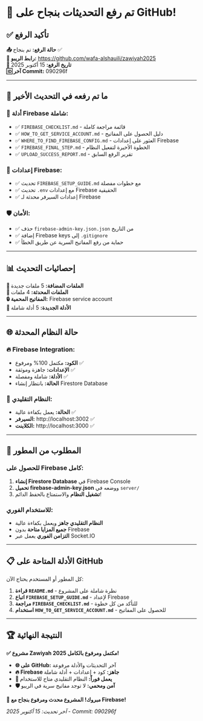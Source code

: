 # 🎉 تم رفع التحديثات بنجاح على GitHub!

## ✅ تأكيد الرفع

**📤 حالة الرفع:** تم بنجاح ✅  
**🔗 رابط الريبو:** https://github.com/wafa-alshauili/zawiyah2025  
**📅 تاريخ الرفع:** 15 أكتوبر 2025  
**🆔 آخر Commit:** 090296f  

---

## 🚀 ما تم رفعه في التحديث الأخير

### 📖 أدلة Firebase شاملة:
- ✅ `FIREBASE_CHECKLIST.md` - قائمة مراجعة كاملة
- ✅ `HOW_TO_GET_SERVICE_ACCOUNT.md` - دليل الحصول على المفاتيح
- ✅ `WHERE_TO_FIND_FIREBASE_CONFIG.md` - العثور على إعدادات Firebase
- ✅ `FIREBASE_FINAL_STEP.md` - الخطوة الأخيرة لتفعيل النظام
- ✅ `UPLOAD_SUCCESS_REPORT.md` - تقرير الرفع السابق

### 🔧 إعدادات Firebase:
- ✅ تحديث `FIREBASE_SETUP_GUIDE.md` مع خطوات مفصلة
- ✅ تحديث `.env` مع إعدادات Firebase الحقيقية
- ✅ إعدادات السيرفر محدثة لـ Firebase

### 🛡️ الأمان:
- ✅ حذف `firebase-admin-key.json.json` من التاريخ
- ✅ إضافة Firebase keys إلى `.gitignore`
- ✅ حماية من رفع المفاتيح السرية عن طريق الخطأ

---

## 📊 إحصائيات التحديث

**📁 الملفات المضافة:** 5 ملفات جديدة  
**📝 الملفات المحدثة:** 4 ملفات  
**🔒 المفاتيح المحمية:** Firebase service account  
**📖 الأدلة الجديدة:** 5 أدلة شاملة  

---

## 🌐 حالة النظام المحدثة

### 🔥 Firebase Integration:
- **الكود:** مكتمل 100% ومرفوع ✅
- **الإعدادات:** جاهزة وموثقة ✅  
- **الأدلة:** شاملة ومفصلة ✅
- **الحالة:** بانتظار إنشاء Firestore Database

### 📱 النظام التقليدي:
- **الحالة:** يعمل بكفاءة عالية ✅
- **السيرفر:** http://localhost:3002 ✅
- **الكلاينت:** http://localhost:3000 ✅

---

## 🎯 المطلوب من المطور

### للحصول على Firebase كامل:
1. **إنشاء Firestore Database** في Firebase Console
2. **تحميل firebase-admin-key.json** ووضعه في `server/`
3. **تشغيل النظام** والاستمتاع بالحفظ الدائم!

### للاستخدام الفوري:
- **النظام التقليدي جاهز** ويعمل بكفاءة عالية
- **جميع المزايا متاحة** بدون Firebase
- **التزامن الفوري** يعمل عبر Socket.IO

---

## 📋 الأدلة المتاحة على GitHub

كل المطور أو المستخدم يحتاج الآن:

1. **قراءة `README.md`** - نظرة شاملة على المشروع
2. **اتباع `FIREBASE_SETUP_GUIDE.md`** - لإعداد Firebase
3. **مراجعة `FIREBASE_CHECKLIST.md`** - للتأكد من كل خطوة
4. **استخدام `HOW_TO_GET_SERVICE_ACCOUNT.md`** - للحصول على المفاتيح

---

## 🏆 النتيجة النهائية

**✅ مشروع Zawiyah 2025 مكتمل ومرفوع بالكامل!**

- **🌐 على GitHub:** آخر التحديثات والأدلة مرفوعة
- **🔥 Firebase جاهز:** كود + إعدادات + أدلة شاملة  
- **📱 يعمل فوراً:** النظام التقليدي متاح للاستخدام
- **🛡️ آمن ومحمي:** لا توجد مفاتيح سرية في الريبو

**🎊 مبروك! المشروع محدث ومرفوع بنجاح مع Firebase!**

*آخر تحديث: 15 أكتوبر 2025 - Commit: 090296f*